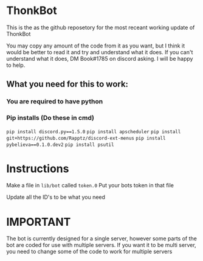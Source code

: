 # ThonkBot

This is the as the github reposetory for the most receant working update of ThonkBot

You may copy any amount of the code from it as you want, but I think it would be better to read it and try and understand what it does.
If you can't understand what it does, DM Book#1785 on discord asking. I will be happy to help.

## What you need for this to work:

### You are required to have python

### Pip installs (Do these in cmd)
   `pip install discord.py==1.5.0`
   `pip install apscheduler`
   `pip install git+https://github.com/Rapptz/discord-ext-menus`
   `pip install pybelieva==0.1.0.dev2`
   `pip install psutil`
   
   
# Instructions

Make a file in `lib/bot` called `token.0`
Put your bots token in that file

Update all the ID's to be what you need

# IMPORTANT

The bot is currently designed for a single server, however some parts of the bot are coded for use with multiple servers. If you want it to be multi server, you need to change some of the code to work for multiple servers
